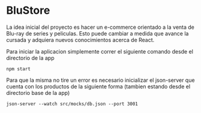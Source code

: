 # BluStore
La idea inicial del proyecto es hacer un e-commerce orientado a la venta de Blu-ray de series y peliculas. Esto puede cambiar a medida que avance la cursada y adquiera nuevos conocimientos acerca de React.

Para iniciar la aplicacion simplemente correr el siguiente comando desde el directorio de la app
```
npm start
```
Para que la misma no tire un error es necesario inicializar el json-server que cuenta con los productos de la siguiente forma (tambien estando desde el directorio base de la app)

```
json-server --watch src/mocks/db.json --port 3001
```